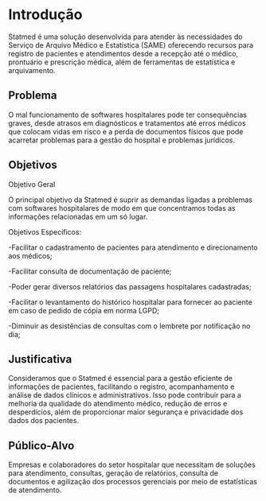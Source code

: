 # Introdução

Statmed é uma solução desenvolvida para atender às necessidades do Serviço de Arquivo Médico e Estatística (SAME) oferecendo recursos para registro de pacientes e atendimentos desde a recepção até o médico, prontuário e prescrição médica, além de ferramentas de estatística e arquivamento.

## Problema

O mal funcionamento de softwares hospitalares pode ter consequências graves, desde atrasos em diagnósticos e tratamentos até erros médicos que colocam vidas em risco e a perda de documentos físicos que pode acarretar problemas para a gestão do hospital e problemas jurídicos.

## Objetivos

Objetivo Geral 

O principal objetivo da Statmed é suprir as demandas ligadas a problemas com softwares hospitalares de modo em que concentramos todas as informações relacionadas em um só lugar.

Objetivos Específicos:

-Facilitar o cadastramento de pacientes para atendimento e direcionamento aos médicos;

-Facilitar consulta de documentação de paciente;

-Poder gerar diversos relatórios das passagens hospitalares cadastradas;

-Facilitar o levantamento do histórico hospitalar para fornecer ao paciente em caso de pedido de cópia em norma LGPD;

-Diminuir as desistências de consultas com o lembrete por notificação no dia;

## Justificativa

Consideramos que o Statmed é essencial para a gestão eficiente de informações de pacientes, facilitando o registro, acompanhamento e análise de dados clínicos e administrativos. Isso pode contribuir para a melhoria da qualidade do atendimento médico, redução de erros e desperdícios, além de proporcionar maior segurança e privacidade dos dados dos pacientes.

## Público-Alvo

Empresas e colaboradores do setor hospitalar que necessitam de soluções para atendimento, consultas, geração de relatórios, consulta de documentos e agilização dos processos gerenciais por meio de estatísticas de atendimento.
